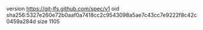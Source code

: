 version https://git-lfs.github.com/spec/v1
oid sha256:5327e260e72b0aaf0a7418cc2c9543098a5ae7c43cc7e9222f8c42c0459a284d
size 1105
